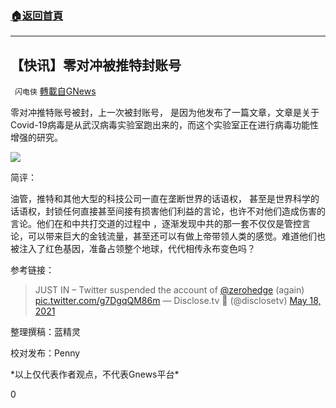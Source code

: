 ###  [:house:返回首頁](https://github.com/ourhimalayas/txt)
---

## 【快讯】零对冲被推特封账号
` 闪电侠` [轉載自GNews](https://gnews.org/zh-hans/1252677/)

零对冲推特账号被封，上一次被封账号， 是因为他发布了一篇文章，文章是关于Covid-19病毒是从武汉病毒实验室跑出来的，而这个实验室正在进行病毒功能性增强的研究。

![]()![](https://gnews-media-offload.s3.amazonaws.com/wp-content/uploads/2021/05/17225150/167-1.jpg)

简评：

油管，推特和其他大型的科技公司一直在垄断世界的话语权， 甚至是世界科学的话语权，封锁任何直接甚至间接有损害他们利益的言论，也许不对他们造成伤害的言论。他们在和中共打交道的过程中 ，逐渐发现中共的那一套不仅仅是管控言论，可以带来巨大的金钱流量，甚至还可以有做上帝带领人类的感觉。难道他们也被注入了红色基因，准备占领整个地球，代代相传永布变色吗？

参考链接：



> JUST IN – Twitter suspended the account of [@zerohedge](https://twitter.com/zerohedge?ref_src=twsrc%5Etfw) (again) [pic.twitter.com/g7DgqQM86m](https://t.co/g7DgqQM86m)
> — Disclose.tv 🚨 (@disclosetv) [May 18, 2021](https://twitter.com/disclosetv/status/1394451539197050882?ref_src=twsrc%5Etfw)



整理撰稿：蓝精灵

校对发布：Penny

\*以上仅代表作者观点，不代表Gnews平台\*

0
